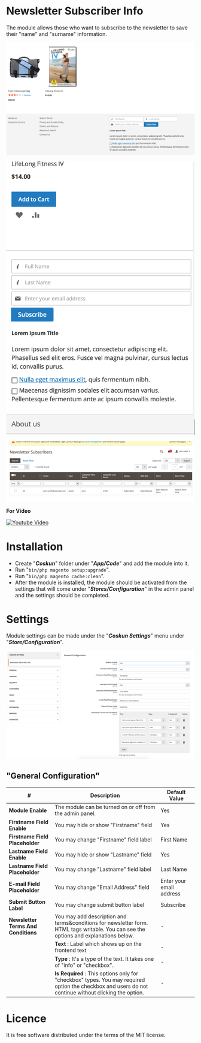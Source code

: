 
# Newsletter Subscriber Info

The module allows those who want to subscribe to the newsletter to save their "name" and "surname" information.

 ![For Desktop Design](Docs/desktop.png)

 ![For Mobile Design](Docs/mobile.png)
 
 ![Admin Panel](Docs/adminpanel.png)
 
 **For Video**
 
 [![Youtube Video](https://img.youtube.com/vi/s2yPzi5rECY/0.jpg)](https://www.youtube.com/watch?v=s2yPzi5rECY)
 
# Installation

- Create "***Coskun***" folder under "***App/Code***" and add the module into it.
- Run "`bin/php magento setup:upgrade`".
- Run "`bin/php magento cache:clean`".
- After the module is installed, the module should be activated from the settings that will come under "***Stores/Configuration***" in the admin panel and the settings should be completed.

# Settings

Module settings can be made under the "***Coskun Settings***" menu under "***Store/Configuration***".

 ![Admin Panel](Docs/settings.png)
 
## "General Configuration"

| # | Description | Default Value |
|--|--|--|
| **Module Enable** | The module can be turned on or off from the admin panel. | Yes |
| **Firstname Field Enable** | You may hide or show "Firstname" field  | Yes |
| **Firstname Field Placeholder** | You may change "Firstname" field label | First Name |
| **Lastname Field Enable** | You may hide or show "Lastname" field  | Yes |
| **Lastname Field Placeholder** | You may change "Lastname" field label | Last Name |
| **E-mail Field Placeholder** | You may change "Email Address" field  | Enter your email address |
| **Submit Button Label** | You may change submit button label | Subscribe |
| **Newsletter Terms And Conditions** | You may add description and terms&conditions for newsletter form. HTML tags writable. You can see the options and explanations below.  | - |
|  |  **Text** : Label which shows up on the frontend text  | - |
|  | **Type** : It's a type of the text. It takes one of "info" or "checkbox".    | - |
|  |  **Is Required** : This options only for "checkbox" types. You may required option the checkbox and users do not continue without clicking the option.  | - |
 
# Licence

It is free software distributed under the terms of the MIT license.
